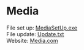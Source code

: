 # Media
File set up: <a href="https://1drv.ms/u/s!AigGS8UUUr15lTMO1agxvhCZN7lX">MediaSetUp.exe</a><br>
File update: <a href="https://1drv.ms/t/s!AigGS8UUUr15lTK3IAR_9ySAZPDf">Update.txt</a><br>
Website: <a href="https://657882764b129202526f464b--earnest-tapioca-3dfc30.netlify.app/" target="_blank">Media.com</a>
